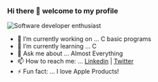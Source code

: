 ### Hi there 👋 welcome to my profile


<!-- <img src="https://www.freepik.com/free-photo/rear-view-programmer-working-all-night-long_5698334.htm#page=1&query=Coding&position=13"> -->
<!-- <img src="/images/971.jpg" > --> 
![Software developer enthusiast](https://pbs.twimg.com/profile_banners/1312192040235606018/1612728463/1500x500)

- 🔭 I’m currently working on ... C basic programs
- 🌱 I’m currently learning ... C
- 💬 Ask me about ... Almost Everything
- 📫 How to reach me: ... [Linkedin](https://www.linkedin.com/in/miguel-pacheco-5229131b5/) | [Twitter](https://twitter.com/miguelpacheco_)
- ⚡ Fun fact: ... I love Apple Products!
